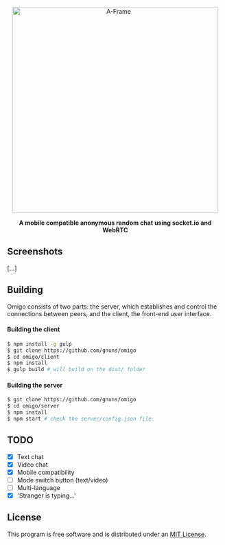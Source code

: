 <p align="center"><img width="480" alt="A-Frame" src="http://i.imgur.com/0Rjl4RZ.png"></p>

<p align="center"><b>A mobile compatible anonymous random chat using socket.io and WebRTC</b></p>

## Screenshots
[...]
## Building
Omigo consists of two parts: the server, which establishes and control the connections between peers, and the client, the front-end user interface.

#### Building the client

```sh
$ npm install -g gulp
$ git clone https://github.com/gnuns/omigo
$ cd omigo/client
$ npm install
$ gulp build # will build on the dist/ folder
```

#### Building the server

```sh
$ git clone https://github.com/gnuns/omigo
$ cd omigo/server
$ npm install
$ npm start # check the server/config.json file
```

## TODO
- [x] Text chat
- [x] Video chat
- [x] Mobile compatibility
- [ ] Mode switch button (text/video)
- [ ] Multi-language
- [x] 'Stranger is typing...'

## License

This program is free software and is distributed under an [MIT License](LICENSE).
